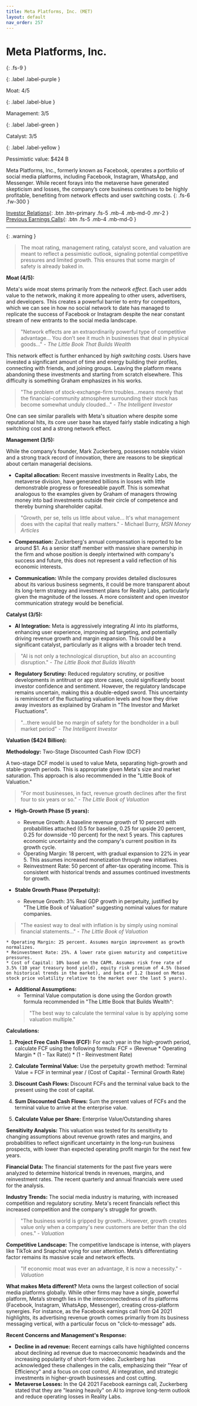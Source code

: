 ```yaml
---
title: Meta Platforms, Inc. (MET)
layout: default
nav_order: 257
---
```


# Meta Platforms, Inc.
{: .fs-9 }

{: .label .label-purple }

Moat: 4/5

{: .label .label-blue }

Management: 3/5

{: .label .label-green }

Catalyst: 3/5

{: .label .label-yellow }

Pessimistic value: $424 B

Meta Platforms, Inc., formerly known as Facebook, operates a portfolio of social media platforms, including Facebook, Instagram, WhatsApp, and Messenger. While recent forays into the metaverse have generated skepticism and losses, the company’s core business continues to be highly profitable, benefiting from network effects and user switching costs.
{: .fs-6 .fw-300 }

[Investor Relations](https://www.google.com/search?q=MET+investor+relations){: .btn .btn-primary .fs-5 .mb-4 .mb-md-0 .mr-2 }
[Previous Earnings Calls](https://discountingcashflows.com/company/MET/transcripts/){: .btn .fs-5 .mb-4 .mb-md-0 }

---

{: .warning } 
>The moat rating, management rating, catalyst score, and valuation are meant to reflect a pessimistic outlook, signaling potential competitive pressures and limited growth. This ensures that some margin of safety is already baked in.


**Moat (4/5):**

Meta's wide moat stems primarily from the *network effect*. Each user adds value to the network, making it more appealing to other users, advertisers, and developers. This creates a powerful barrier to entry for competitors, which we can see in how no social network to date has managed to replicate the success of Facebook or Instagram despite the near constant stream of new entrants to the social media landscape.
> "Network effects are an extraordinarily powerful type of competitive advantage... You don’t see it much in businesses that deal in physical goods..." - _The Little Book That Builds Wealth_

This network effect is further enhanced by *high switching costs*. Users have invested a significant amount of time and energy building their profiles, connecting with friends, and joining groups. Leaving the platform means abandoning these investments and starting from scratch elsewhere. This difficulty is something Graham emphasizes in his works.

> "The problem of stock-exchange-firm troubles...means merely that the financial-community atmosphere surrounding their stock has become somewhat unduly clouded..." - _The Intelligent Investor_

One can see similar parallels with Meta's situation where despite some reputational hits, its core user base has stayed fairly stable indicating a high switching cost and a strong network effect.



**Management (3/5):**

While the company’s founder, Mark Zuckerberg, possesses notable vision and a strong track record of innovation, there are reasons to be skeptical about certain managerial decisions. 

* **Capital allocation:** Recent massive investments in Reality Labs, the metaverse division, have generated billions in losses with little demonstrable progress or foreseeable payoff.  This is somewhat analogous to the examples given by Graham of managers throwing money into bad investments outside their circle of competence and thereby burning shareholder capital.
> "Growth, per se, tells us little about value... It's what management does with the capital that really matters." - Michael Burry, _MSN Money Articles_

* **Compensation:** Zuckerberg's annual compensation is reported to be around $1. As a senior staff member with massive share ownership in the firm and whose position is deeply intertwined with company's success and future, this does not represent a valid reflection of his economic interests.

* **Communication:** While the company provides detailed disclosures about its various business segments, it could be more transparent about its long-term strategy and investment plans for Reality Labs, particularly given the magnitude of the losses.  A more consistent and open investor communication strategy would be beneficial.


**Catalyst (3/5):**

* **AI Integration:**  Meta is aggressively integrating AI into its platforms, enhancing user experience, improving ad targeting, and potentially driving revenue growth and margin expansion. This could be a significant catalyst, particularly as it aligns with a broader tech trend.
> "AI is not only a technological disruption, but also an accounting disruption." - _The Little Book that Builds Wealth_

* **Regulatory Scrutiny:**  Reduced regulatory scrutiny, or positive developments in antitrust or app store cases, could significantly boost investor confidence and sentiment. However, the regulatory landscape remains uncertain, making this a double-edged sword.  This uncertainty is reminiscent of the fluctuating valuation levels and how they drive away investors as explained by Graham in "The Investor and Market Fluctuations".
> "...there would be no margin of safety for the bondholder in a bull market period" - _The Intelligent Investor_


**Valuation ($424 Billion):**

**Methodology:** Two-Stage Discounted Cash Flow (DCF)

A two-stage DCF model is used to value Meta, separating high-growth and stable-growth periods. This is appropriate given Meta's size and market saturation. This approach is also recommended in the "Little Book of Valuation."  

> "For most businesses, in fact, revenue growth declines after the first four to six years or so." - _The Little Book of Valuation_

* **High-Growth Phase (5 years):**
    * Revenue Growth: A baseline revenue growth of 10 percent with probabilities attached (0.5 for baseline, 0.25 for upside 20 percent, 0.25 for downside -10 percent) for the next 5 years. This captures economic uncertainty and the company's current position in its growth cycle.
    * Operating Margin:  18 percent, with gradual expansion to 22% in year 5. This assumes increased monetization through new initiatives.
    * Reinvestment Rate:  50 percent of after-tax operating income. This is consistent with historical trends and assumes continued investments for growth.

* **Stable Growth Phase (Perpetuity):**
    * Revenue Growth: 3% Real GDP growth in perpetuity, justified by "The Little Book of Valuation" suggesting nominal values for mature companies.
> "The easiest way to deal with inflation is by simply using nominal financial statements..." - _The Little Book of Valuation_

    * Operating Margin: 25 percent. Assumes margin improvement as growth normalizes.
    * Reinvestment Rate: 25%. A lower rate given maturity and competitive pressures.
    * Cost of Capital: 10% based on the CAPM. Assumes risk free rate of 3.5% (10 year treasury bond yield), equity risk premium of 4.5% (based on historical trends in the market), and beta of 1.2 (based on Metas stock price volatility relative to the market over the last 5 years).

* **Additional Assumptions:**
    * Terminal Value computation is done using the Gordon growth formula recommended in "The Little Book that Builds Wealth": 
     > "The best way to calculate the terminal value is by applying some valuation multiple."


**Calculations:**

1. **Project Free Cash Flows (FCF):** For each year in the high-growth period, calculate FCF using the following formula:
    FCF = (Revenue * Operating Margin * (1 - Tax Rate)) * (1 - Reinvestment Rate)

2. **Calculate Terminal Value:**  Use the perpetuity growth method:
    Terminal Value = FCF in terminal year / (Cost of Capital - Terminal Growth Rate)

3. **Discount Cash Flows:** Discount FCFs and the terminal value back to the present using the cost of capital. 

4. **Sum Discounted Cash Flows:**  Sum the present values of FCFs and the terminal value to arrive at the enterprise value.

5. **Calculate Value per Share:** Enterprise Value/Outstanding shares

**Sensitivity Analysis:** This valuation was tested for its sensitivity to changing assumptions about revenue growth rates and margins, and probabilities to reflect significant uncertainty in the long-run business prospects, with lower than expected operating profit margin for the next few years.

**Financial Data:**  The financial statements for the past five years were analyzed to determine historical trends in revenues, margins, and reinvestment rates. The recent quarterly and annual financials were used for the analysis.

**Industry Trends:** The social media industry is maturing, with increased competition and regulatory scrutiny.  Meta's recent financials reflect this increased competition and the company's struggle for growth.
> "The business world is gripped by growth...However, growth creates value only when a company's new customers are better than the old ones." - _Valuation_

**Competitive Landscape:**  The competitive landscape is intense, with players like TikTok and Snapchat vying for user attention. Meta’s differentiating factor remains its massive scale and network effects.
> "If economic moat was ever an advantage, it is now a necessity." - _Valuation_

**What makes Meta different?**  Meta owns the largest collection of social media platforms globally.  While other firms may have a single, powerful platform, Meta’s strength lies in the interconnectedness of its platforms (Facebook, Instagram, WhatsApp, Messenger), creating cross-platform synergies.  For instance, as the Facebook earnings call from Q4 2021 highlights, its advertising revenue growth comes primarily from its business messaging vertical, with a particular focus on "click-to-message" ads. 

**Recent Concerns and Management's Response:**

* **Decline in ad revenue:** Recent earnings calls have highlighted concerns about declining ad revenue due to macroeconomic headwinds and the increasing popularity of short-form video.  Zuckerberg has acknowledged these challenges in the calls, emphasizing their "Year of Efficiency" and a focus on cost control, AI integration, and strategic investments in higher-growth businesses and cost cutting.  
* **Metaverse Losses:** In the Q4 2021 Facebook earnings call, Zuckerberg stated that they are "leaning heavily" on AI to improve long-term outlook and reduce operating losses in Reality Labs.

